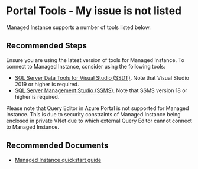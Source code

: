 <properties
	pageTitle="Portal and Client Tools/My issue is not listed"
	description="Portal and Client Tools/My issue is not listed"
	infoBubbleText="Portal and Client Tools/My issue is not listed"
	service="microsoft.sql"
	resource="servers"
	authors="danimir"
	ms.author="danil"
	displayOrder=""
	diagnosticScenario=""
	selfHelpType="generic"
	supportTopicIds="32637285"
	resourceTags=""	
	productPesIds="16259"
	cloudEnvironments="public"
	articleId="476e5ba5-cb1c-41d8-80ce-ccafd261c5bc"
	ownershipId="AzureData_AzureSQLMI"
/>

# Portal Tools - My issue is not listed

Managed Instance supports a number of tools listed below.

## **Recommended Steps**

Ensure you are using the latest version of tools for  Managed Instance. To connect to Managed Instance, consider using the following tools:

* [SQL Server Data Tools for Visual Studio (SSDT)](https://docs.microsoft.com/sql/ssdt/sql-server-data-tools). Note that Visual Studio 2019 or higher is required.
* [SQL Server Management Studio (SSMS)](https://docs.microsoft.com/sql/ssms/sql-server-management-studio-ssms). Note that SSMS version 18 or higher is required.

Please note that Query Editor in Azure Portal is not supported for Managed Instance. This is due to security constraints of Managed Instance being enclosed in private VNet due to which external Query Editor cannot connect to Managed Instance.

## **Recommended Documents**

* [Managed Instance quickstart guide](https://docs.microsoft.com/azure/sql-database/sql-database-managed-instance-quickstart-guide)

